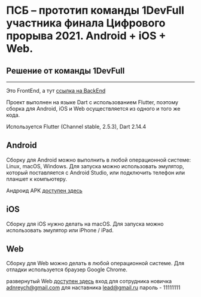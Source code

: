 # ПСБ – прототип команды 1DevFull участника финала Цифрового прорыва 2021. Android + iOS + Web.

## Решение от команды 1DevFull
---

Это FrontEnd, а тут [ссылка на BackEnd](https://github.com/adnreych/onboarding)

Проект выполнен на языке Dart с использованием Flutter, поэтому сборка для Android, iOS и Web
осуществляется из одного и того же кода.

Используется Flutter (Channel stable, 2.5.3), Dart 2.14.4

## Android

Сборку для Android можно выполнить в любой операционной системе: Linux, macOS, Windows.
Для запуска можно использовать эмулятор, который поставляется с Android Studio,
или подключить телефон или планшет к компьютеру.

Андроид APK [доступен здесь](https://drive.google.com/file/d/1qjjpFehJHEy0iGwZVx0KY4GI1A2FHJOl/view?usp=sharing)

## iOS

Сборку для iOS нужно делать на macOS. Для запуска можно использовать эмулятор или iPhone / iPad.

## Web

Сборку для Web можно делать в любой операционной системе. Для отладки используется браузер Google Chrome.

развернутый Web  [доступен здесь](https://psb-onboarding.web.app/#/)    вход для сотрудника новичка adnreych@gmail.com  для наставника lead@gmail.ru пароль - 11111111

